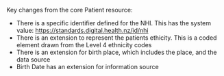 Key changes from the core Patient resource:

* There is a specific identifier defined for the NHI. This has the system value: https://standards.digital.health.nz/id/nhi 
* There is an extension to represent the patients ethicity. This is a coded element drawn from the Level 4 ethnicity codes
* There is an extension for birth place, which includes the place, and the data source
* Birth Date has an extension for information source